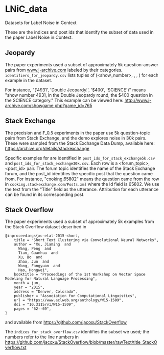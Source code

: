 # LNiC_data
Datasets for Label Noise in Context

These are the indices and post ids that identify the subset of data used in the paper Label Noise in Context.

## Jeopardy
The paper experiments used a subset of approximately 5k question-answer pairs
from www.j-archive.com labeled by their categories. `identifiers_for_jeopardy.csv`
lists tuples of (<show_number>, <round>, <value>, <category>) for each example
in the dataset.

For instance, "('4931', 'Double Jeopardy!', '$400', 'SCIENCE')"
means "show number 4931, in the Double Jeopardy round, the $400 question in the
SCIENCE category." This example can be viewed here: http://www.j-archive.com/showgame.php?game_id=765


## Stack Exchange
The precision and F_0.5 experiments in the paper use 5k question-topic pairs from
Stack Exchange, and the demo explores noise in 30k pairs. These were sampled
from the Stack Exchange Data Dump, available here: https://archive.org/details/stackexchange

Specific examples for are identified in `post_ids_for_stack_exchange5k.csv` and
`post_ids_for_stack_exchange30k.csv`. Each row is a <forum_topic>, <post_id>
pair. The forum topic identifies the name of the Stack Exchange forum, and the
post_id identifies the specific post that the question came from. For instance,
"cooking,65802" means the question came from the row in
`cooking.stackexchange.com/Posts.xml` where the Id field is 65802. We use the
text from the "Title" field as the utterance. Attribution for each utterance
can be found in its corresponding post.

## Stack Overflow
The paper experiments used a subset of approximately 5k examples from the
Stack Overflow dataset described in
```
@inproceedings{xu-etal-2015-short,
    title = "Short Text Clustering via Convolutional Neural Networks",
    author = "Xu, Jiaming  and
      Wang, Peng  and
      Tian, Guanhua  and
      Xu, Bo  and
      Zhao, Jun  and
      Wang, Fangyuan  and
      Hao, Hongwei",
    booktitle = "Proceedings of the 1st Workshop on Vector Space Modeling for Natural Language Processing",
    month = jun,
    year = "2015",
    address = "Denver, Colorado",
    publisher = "Association for Computational Linguistics",
    url = "https://www.aclweb.org/anthology/W15-1509",
    doi = "10.3115/v1/W15-1509",
    pages = "62--69",
}
```
and available from https://github.com/jacoxu/StackOverflow

The `indices_for_stack_overflow.csv` identifies the subset we used; the numbers
refer to the line numbers in
https://github.com/jacoxu/StackOverflow/blob/master/rawText/title_StackOverflow.txt
